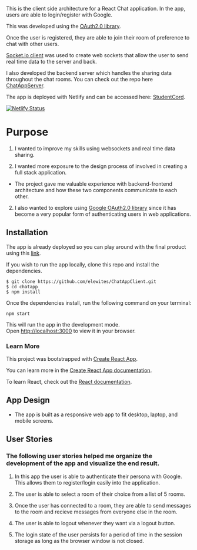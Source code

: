 This is the client side architecture for a React Chat application. In the app, users are able to login/register with Google. 

This was developed using the [OAuth2.0 library](https://developers.google.com/identity/protocols/oauth2). 

Once the user is registered, they are able to join their room of preference to chat with other users. 

[Socket.io client](https://socket.io/docs/v4/client-api/) was used to create web sockets that allow the user to send real time data to the server and back. 

I also developed the backend server which handles the sharing data throughout the chat rooms. You can check out the repo here [ChatAppServer](https://github.com/elewites/ChatAppServer). 


The app is deployed with Netlify and can be accessed here: [StudentCord](https://student-cord.netlify.app/).


[![Netlify Status](https://api.netlify.com/api/v1/badges/9b56ce4a-00e8-407c-b862-181d3dc7ee53/deploy-status)](https://app.netlify.com/sites/crypt0-app/deploys)


# Purpose

1. I wanted to improve my skills using websockets and real time data sharing. 

2. I wanted more exposure to the design process of involved in creating a full stack application. 
- The project gave me valuable experience with backend-frontend architecture and how these two components communicate to each other.  

2. I also wanted to explore using [Google OAuth2.0 library](https://developers.google.com/identity/protocols/oauth2) since it has become a very popular 
form of authenticating users in web applications. 

## Installation

The app is already deployed so you can play around with the final product using this [link](https://student-cord.netlify.app/).

If you wish to run the app locally, clone this repo and install the dependencies. 

```
$ git clone https://github.com/elewites/ChatAppClient.git
$ cd chatapp
$ npm install 
```

Once the dependencies install, run the following command on your terminal:

`npm start`

This will run the app in the development mode.\
Open [http://localhost:3000](http://localhost:3000) to view it in your browser.

### Learn More 

This project was bootstrapped with [Create React App](https://github.com/facebook/create-react-app).

You can learn more in the [Create React App documentation](https://facebook.github.io/create-react-app/docs/getting-started).

To learn React, check out the [React documentation](https://reactjs.org/).

## App Design
- The app is built as a responsive web app to fit desktop, laptop, and mobile screens.

## User Stories
### The following user stories helped me organize the development of the app and visualize the end result. 

1. In this app the user is able to authenticate their persona with Google. This allows them to register/login easily into the application. 

2. The user is able to select a room of their choice from a list of 5 rooms. 

3. Once the user has connected to a room, they are able to send messages to the room and recieve messages from everyone else in the room. 

4. The user is able to logout whenever they want via a logout button.

5. The login state of the user persists for a period of time in the session storage as long as the browser window is not closed.

